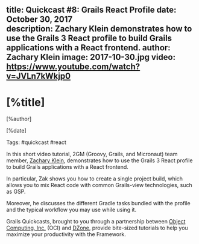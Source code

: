 title: Quickcast #8: Grails React Profile 
date: October 30, 2017  
description: Zachary Klein demonstrates how to use the Grails 3 React profile to build Grails applications with a React frontend.
author: Zachary Klein
image: 2017-10-30.jpg
video: https://www.youtube.com/watch?v=JVLn7kWkjp0   
---

# [%title]

[%author]

[%date] 

Tags: #quickcast #react

In this short video tutorial, 2GM (Groovy, Grails, and Micronaut) team member, [Zachary Klein](https://objectcomputing.com/products/2gm-team#klein-z), demonstrates how to use the Grails 3 React profile to build Grails applications with a React frontend.

In particular, Zak shows you how to create a single project build, which allows you to mix React code with common Grails-view technologies, such as GSP.

Moreover, he discusses the different Gradle tasks bundled with the profile and the typical workflow you may use while using it.

Grails Quickcasts, brought to you through a partnership between [Object Computing, Inc.](https://objectcomputing.com/) (OCI) and [DZone](https://dzone.com/), provide bite-sized tutorials to help you maximize your productivity with the Framework.

